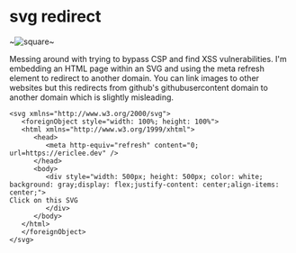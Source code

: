 # svg redirect
~![square](https://ericlee4.github.io/square.svg)~

Messing around with trying to bypass CSP and find XSS vulnerabilities. I'm
embedding an HTML page within an SVG and using the meta refresh element to
redirect to another domain. You can link images to other websites but this
redirects from github's githubusercontent domain to another domain which is
slightly misleading.

```
<svg xmlns="http://www.w3.org/2000/svg">
   <foreignObject style="width: 100%; height: 100%">
   <html xmlns="http://www.w3.org/1999/xhtml">
      <head>
         <meta http-equiv="refresh" content="0; url=https://ericlee.dev" />
      </head>
      <body>
         <div style="width: 500px; height: 500px; color: white; background: gray;display: flex;justify-content: center;align-items: center;">
Click on this SVG
         </div>
      </body>
   </html>
   </foreignObject>
</svg>
```
